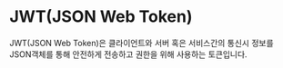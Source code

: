 # JWT(JSON Web Token)

JWT(JSON Web Token)은 클라이언트와 서버 혹은 서비스간의 통신시 정보를 JSON객체를 통해 안전하게 전송하고 권한을 위해 사용하는 토큰입니다.
